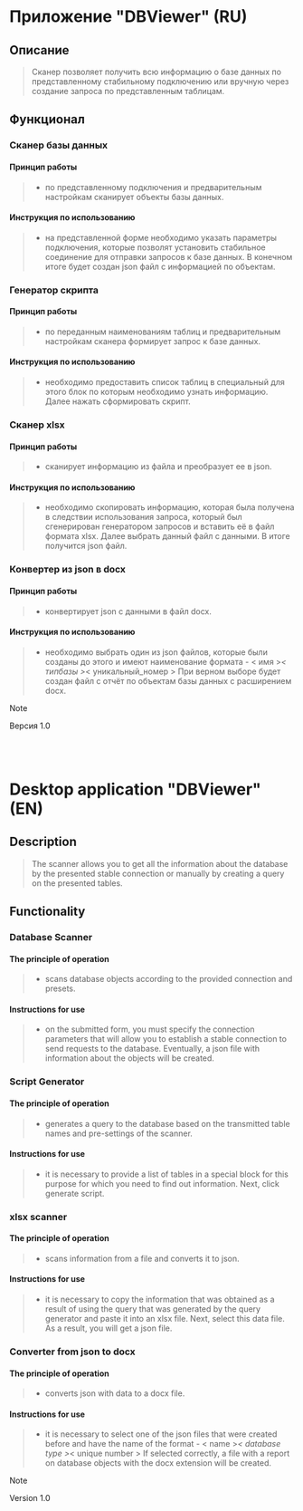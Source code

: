 # Приложение "DBViewer" (RU)

## Описание
> Сканер позволяет получить всю информацию о базе данных по представленному стабильному подключению или вручную через создание запроса по представленным таблицам.

## Функционал 
### Сканер базы данных
#### Принцип работы
> - по представленному подключения и предварительным настройкам сканирует объекты базы данных.

#### Инструкция по использованию
> - на представленной форме необходимо указать параметры подключения, которые позволят установить стабильное соединение для отправки запросов к базе данных. В конечном итоге будет создан json файл с информацией по объектам.

### Генератор скрипта
#### Принцип работы
> - по переданным наименованиям таблиц и предварительным настройкам сканера формирует запрос к базе данных.

#### Инструкция по использованию
> - необходимо предоставить список таблиц в специальный для этого блок по которым необходимо узнать информацию. Далее нажать сформировать скрипт.

### Сканер xlsx
#### Принцип работы
> - сканирует информацию из файла и преобразует ее в json.

#### Инструкция по использованию 
> - необходимо скопировать информацию, которая была получена в следствии использования запроса, который был сгенерирован генератором запросов и вставить её в файл формата xlsx. Далее выбрать данный файл с данными. В итоге получится json файл.

### Конвертер из json в docx
#### Принцип работы
> - конвертирует json с данными в файл docx.

#### Инструкция по использованию 
> - необходимо выбрать один из json файлов, которые были созданы до этого и имеют наименование формата - < имя >_< типбазы >_< уникальный_номер >
При верном выборе будет создан файл с отчёт по объектам базы данных с расширением docx.

> [!NOTE]
> Версия 1.0
<br />
<br />

# Desktop application "DBViewer" (EN)

## Description
> The scanner allows you to get all the information about the database by the presented stable connection or manually by creating a query on the presented tables.

## Functionality
### Database Scanner
#### The principle of operation
> - scans database objects according to the provided connection and presets.

#### Instructions for use
> - on the submitted form, you must specify the connection parameters that will allow you to establish a stable connection to send requests to the database. Eventually, a json file with information about the objects will be created.

### Script Generator
#### The principle of operation
> - generates a query to the database based on the transmitted table names and pre-settings of the scanner.

#### Instructions for use
> - it is necessary to provide a list of tables in a special block for this purpose for which you need to find out information. Next, click generate script.

### xlsx scanner
#### The principle of operation
> - scans information from a file and converts it to json.

#### Instructions for use 
> - it is necessary to copy the information that was obtained as a result of using the query that was generated by the query generator and paste it into an xlsx file. Next, select this data file. As a result, you will get a json file.

### Converter from json to docx
#### The principle of operation
> - converts json with data to a docx file.

#### Instructions for use 
> - it is necessary to select one of the json files that were created before and have the name of the format - < name >_< database type >_< unique number >
If selected correctly, a file with a report on database objects with the docx extension will be created.

> [!NOTE]
> Version 1.0
